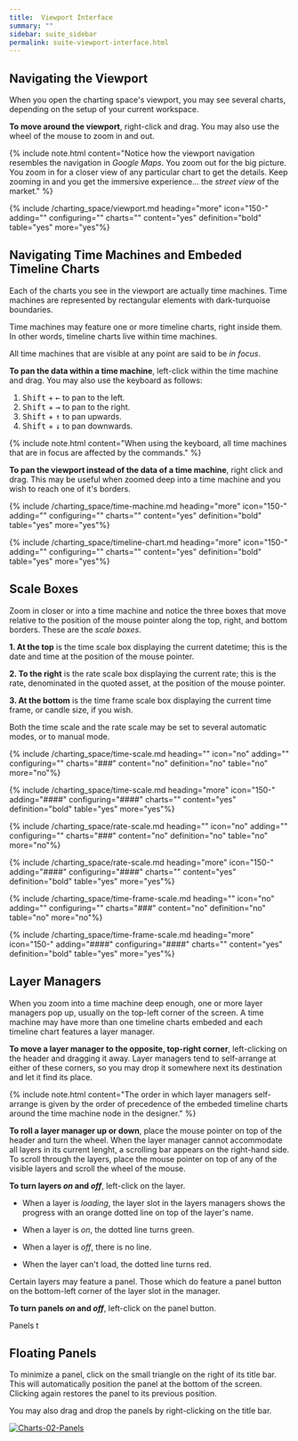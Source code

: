 ```yaml
---
title:  Viewport Interface
summary: ""
sidebar: suite_sidebar
permalink: suite-viewport-interface.html
---
```


## Navigating the Viewport

When you open the charting space's <a data-toggle="tooltip" data-original-title="{{site.data.charting_space.viewport}}">viewport</a>, you may see several charts, depending on the setup of your current <a data-toggle="tooltip" data-original-title="{{site.data.concepts.workspace}}">workspace</a>.

**To move around the viewport**, right-click and drag. You may also use the wheel of the mouse to zoom in and out.

{% include note.html content="Notice how the viewport navigation resembles the navigation in *Google Maps*. You zoom out for the big picture. You zoom in for a closer view of any particular chart to get the details. Keep zooming in and you get the immersive experience... the *street view* of the market." %}

{% include /charting_space/viewport.md heading="more" icon="150-" adding="" configuring="" charts="" content="yes" definition="bold" table="yes" more="yes"%}

## Navigating Time Machines and Embeded Timeline Charts

Each of the charts you see in the <a data-toggle="tooltip" data-original-title="{{site.data.charting_space.viewport}}">viewport</a> are actually <a data-toggle="tooltip" data-original-title="{{site.data.charting_space.time_machine}}">time machines</a>. Time machines are represented by rectangular elements with dark-turquoise boundaries.

Time machines may feature one or more <a data-toggle="tooltip" data-original-title="{{site.data.charting_space.timeline_chart}}">timeline charts</a>, right inside them. In other words, timeline charts live within time machines.

All time machines that are visible at any point are said to be *in focus*.

**To pan the data within a time machine**, left-click within the time machine and drag. You may also use the keyboard as follows:

1. <kbd>Shift</kbd> + <kbd>&#8592;</kbd> to pan to the left.
1. <kbd>Shift</kbd> + <kbd>&#8594;</kbd> to pan to the right.
1. <kbd>Shift</kbd> + <kbd>&#8593;</kbd> to pan upwards.
1. <kbd>Shift</kbd> + <kbd>&#8595;</kbd> to pan downwards.

{% include note.html content="When using the keyboard, all time machines that are in focus are affected by the commands." %}

**To pan the viewport instead of the data of a time machine**, right click and drag. This may be useful when zoomed deep into a time machine and you wish to reach one of it's borders.

{% include /charting_space/time-machine.md heading="more" icon="150-" adding="" configuring="" charts="" content="yes" definition="bold" table="yes" more="yes"%}

{% include /charting_space/timeline-chart.md heading="more" icon="150-" adding="" configuring="" charts="" content="yes" definition="bold" table="yes" more="yes"%}

## Scale Boxes

Zoom in closer or into a time machine and notice the three boxes that move relative to the position of the mouse pointer along the top, right, and bottom borders. These are the *scale boxes*.

**1. At the top** is the <a data-toggle="tooltip" data-original-title="{{site.data.charting_space.time_scale}}">time scale</a> box displaying the current datetime; this is the date and time at the position of the mouse pointer.

**2. To the right** is the <a data-toggle="tooltip" data-original-title="{{site.data.charting_space.rate_scale}}">rate scale</a> box displaying the current rate; this is the rate, denominated in the <a data-toggle="tooltip" data-original-title="{{site.data.crypto_ecosystem.quoted_asset}}">quoted asset</a>, at the position of the mouse pointer.

**3. At the bottom** is the <a data-toggle="tooltip" data-original-title="{{site.data.charting_space.time_frame_scale}}">time frame scale</a> box displaying the current time frame, or candle size, if you wish.

Both the time scale and the rate scale may be set to several automatic modes, or to manual mode.

{% include /charting_space/time-scale.md heading="" icon="no" adding="" configuring="" charts="###" content="no" definition="no" table="no" more="no"%}

{% include /charting_space/time-scale.md heading="more" icon="150-" adding="####" configuring="####" charts="" content="yes" definition="bold" table="yes" more="yes"%}

{% include /charting_space/rate-scale.md heading="" icon="no" adding="" configuring="" charts="###" content="no" definition="no" table="no" more="no"%}

{% include /charting_space/rate-scale.md heading="more" icon="150-" adding="####" configuring="####" charts="" content="yes" definition="bold" table="yes" more="yes"%}

{% include /charting_space/time-frame-scale.md heading="" icon="no" adding="" configuring="" charts="###" content="no" definition="no" table="no" more="no"%}

{% include /charting_space/time-frame-scale.md heading="more" icon="150-" adding="####" configuring="####" charts="" content="yes" definition="bold" table="yes" more="yes"%}

## Layer Managers

When you zoom into a <a data-toggle="tooltip" data-original-title="{{site.data.charting_space.time_machine}}">time machine</a> deep enough, one or more <a data-toggle="tooltip" data-original-title="{{site.data.charting_space.layer_manager}}">layer managers</a> pop up, usually on the top-left corner of the screen. A time machine may have more than one <a data-toggle="tooltip" data-original-title="{{site.data.charting_space.timeline_chart}}">timeline charts</a> embeded and each timeline chart features a layer manager.

**To move a layer manager to the opposite, top-right corner**, left-clicking on the header and dragging it away. Layer managers tend to self-arrange at either of these corners, so you may drop it somewhere next its destination and let it find its place.

{% include note.html content="The order in which layer managers self-arrange is given by the order of precedence of the embeded timeline charts around the time machine node in the designer." %}

**To roll a layer manager up or down**, place the mouse pointer on top of the header and turn the wheel. When the layer manager cannot accommodate all layers in its current lenght, a scrolling bar appears on the right-hand side. To scroll through the layers, place the mouse pointer on top of any of the visible layers and scroll the wheel of the mouse.

**To turn layers *on* and *off***, left-click on the layer. 

* When a layer is *loading*, the layer slot in the layers managers shows the progress with an orange dotted line on top of the layer's name.

* When a layer is *on*, the dotted line turns green.

* When a layer is *off*, there is no line.

* When the layer can't load, the dotted line turns red.

Certain layers may feature a <a data-toggle="tooltip" data-original-title="{{site.data.data_mine.plotter_panel}}">panel</a>. Those which do feature a panel button on the bottom-left corner of the layer slot in the manager.

**To turn panels *on* and *off***, left-click on the panel button. 

Panels t

## Floating Panels

To minimize a panel, click on the small triangle on the right of its title bar. This will automatically position the panel at the bottom of the screen. Clicking again restores the panel to its previous position.

You may also drag and drop the panels by right-clicking on the title bar.

[![Charts-02-Panels](https://user-images.githubusercontent.com/13994516/67281843-a0d1f500-f4d0-11e9-85ad-9843219953b4.gif)](https://user-images.githubusercontent.com/13994516/67281843-a0d1f500-f4d0-11e9-85ad-9843219953b4.gif)